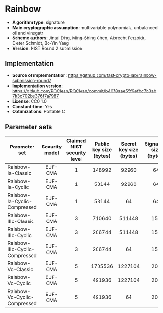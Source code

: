 Rainbow
=======

- **Algorithm type**: signature
- **Main cryptographic assumption**: multivariable polynomials, unbalanced oil and vinegatr
- **Scheme authors**: Jintai Ding, Ming-Shing Chen, Albrecht Petzoldt, Dieter Schmidt, Bo-Yin Yang
- **Version**: NIST Round 2 submission

Implementation
--------------

- **Source of implementation**: https://github.com/fast-crypto-lab/rainbow-submission-round2
- **Implementation version**: https://github.com/PQClean/PQClean/commit/b4078aae55f9efbc7b3ab7b3c702be376f7a7987
- **License**: CC0 1.0
- **Constant-time**: Yes
- **Optimizations**: Portable C

Parameter sets
--------------

| Parameter set                  | Security model | Claimed NIST security level | Public key size (bytes) | Secret key size (bytes) | Signature size (bytes) |
|--------------------------------|:--------------:|:---------------------------:|:-----------------------:|:-----------------------:|:----------------------:|
| Rainbow-Ia-Classic             |     EUF-CMA    |              1              |          148992         |          92960          |           64           |
| Rainbow-Ia-Cyclic              |     EUF-CMA    |              1              |          58144          |          92960          |           64           |
| Rainbow-Ia-Cyclic-Compressed   |     EUF-CMA    |              1              |          58144          |            64           |           64           |
| Rainbow-IIIc-Classic           |     EUF-CMA    |              3              |          710640         |          511448         |           156          |
| Rainbow-IIIc-Cyclic            |     EUF-CMA    |              3              |          206744         |          511448         |           156          |
| Rainbow-IIIc-Cyclic-Compressed |     EUF-CMA    |              3              |          206744         |            64           |           156          |
| Rainbow-Vc-Classic             |     EUF-CMA    |              5              |         1705536         |         1227104         |           204          |
| Rainbow-Vc-Cyclic              |     EUF-CMA    |              5              |          491936         |         1227104         |           204          |
| Rainbow-Vc-Cyclic-Compressed   |     EUF-CMA    |              5              |          491936         |            64           |           204          |
